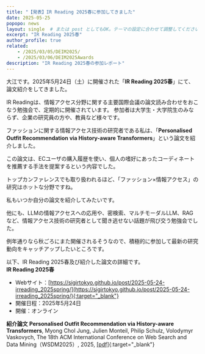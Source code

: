 ```yaml
---
title: "【発表】IR Reading 2025春に参加してきました"
date: 2025-05-25
popopo: news
layout: single  # または post としてもOK。テーマの設定に合わせて調整してください。
excerpt: "IR Reading 2025春"
author_profile: true
related:
    - /2025/03/05/DEIM2025/
    - /2025/03/06/DEIM2025Awards
description: "IR Reading 2025春の参加レポート"
---
```

大江です。2025年5月24日（土）に開催された「**IR Reading 2025春**」にて、論文紹介をしてきました。

IR Readingは、情報アクセス分野に関する主要国際会議の論文読み合わせをおこなう勉強会で、定期的に開催されています。
参加者は大学生・大学院生のみならず、企業の研究員の方や、教員など様々です。

ファッションに関する情報アクセス技術の研究者である私は、「**Personalised Outfit Recommendation via History-aware Transformers**」という論文を紹介しました。

この論文は、ECユーザの購入履歴を使い、個人の嗜好にあったコーディネートを推薦する手法を提案するという内容でした。

トップカンファレンスでも取り扱われるほど、「ファッション×情報アクセス」の研究はホットな分野ですね。

私もいつか自分の論文を紹介してみたいです。

他にも、LLMの情報アクセスへの応用や、密検索、マルチモーダルLLM、RAGなど、情報アクセス技術の研究者として聞き逃せない話題が飛び交う勉強会でした。

例年通りなら秋ごろにまた開催されるそうなので、積極的に参加して最新の研究動向をキャッチアップしたいところです。

以下、IR Reading 2025春及び紹介した論文の詳細です。  
**IR Reading 2025春**  
* Webサイト：[https://sigirtokyo.github.io/post/2025-05-24-irreading_2025spring/](https://sigirtokyo.github.io/post/2025-05-24-irreading_2025spring/){:target="_blank"}  
* 開催日程：2025年5月24日  
* 開催：オンライン

**紹介論文**
**Personalised Outfit Recommendation via History-aware Transformers**, Myong Chol Jung, Julien Monteil, Philip Schulz, Volodymyr Vaskovych, The 18th ACM International Conference on Web Search and Data Mining（WSDM2025）, 2025, [\[pdf\]](https://dl.acm.org/doi/pdf/10.1145/3701551.3703545){:target="_blank"}
